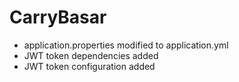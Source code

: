 # CarryBasar


- application.properties modified to application.yml
- JWT token dependencies added
- JWT token configuration added
```